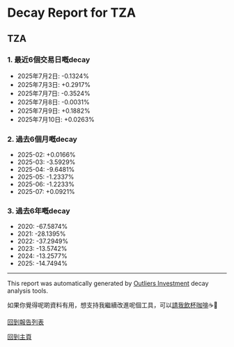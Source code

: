 # Decay Report for TZA

## TZA

### 1. 最近6個交易日嘅decay

- 2025年7月2日: -0.1324%
- 2025年7月3日: +0.2917%
- 2025年7月7日: -0.3524%
- 2025年7月8日: -0.0031%
- 2025年7月9日: +0.1882%
- 2025年7月10日: +0.0263%

### 2. 過去6個月嘅decay

- 2025-02: +0.0166%
- 2025-03: -3.5929%
- 2025-04: -9.6481%
- 2025-05: -1.2337%
- 2025-06: -1.2233%
- 2025-07: +0.0921%

### 3. 過去6年嘅decay

- 2020: -67.5874%
- 2021: -28.1395%
- 2022: -37.2949%
- 2023: -13.5742%
- 2024: -13.2577%
- 2025: -14.7494%

------------------------------
This report was automatically generated by [Outliers Investment](https://outliersecon.github.io/Outliers-Investment/) decay analysis tools.

如果你覺得呢啲資料有用，想支持我繼續改進呢個工具，可以[請我飲杯咖啡](https://buymeacoffee.com/outliersecon)☕🙏

[回到報告列表](https://outliersecon.github.io/Outliers-Investment/reports/reports_public)

[回到主頁](https://outliersecon.github.io/Outliers-Investment/)